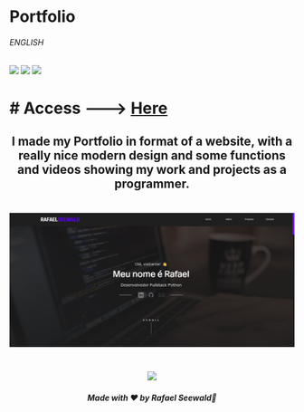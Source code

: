 # Portfolio <h6>ENGLISH</h6>
 
<img src="https://img.shields.io/badge/PYTHON%20-%20darkblue"></img>
<img src="https://img.shields.io/badge/WEBSITE%20-%20darkred"></img>
<img src="https://img.shields.io/badge/HTML&CSS%20-%20green"></img>

<h1># Access  ---> <a href="https://rafael-seewald.github.io/Portfolio/" target="_blank"> Here</a></h1>

<h2 align="center">I made my Portfolio in format of a website, with a really nice modern design and some functions and videos showing my work and projects as a programmer.</h2>

<h1 align="center">
<img src="./Captura de tela 2024-09-25 180554.png/">
</h1>

<div align="center">
  <footer>
    <br>
    <a href="https://www.linkedin.com/in/rafael-vin%C3%ADcius-seewald-2341432b8/" target="_blank"><img src="https://img.shields.io/badge/LinkedIn-0077B5?style=for-the-badge&logo=linkedin&logoColor=white" target="_blank"></a>
    <h5> Made with ❤️ by Rafael Seewald👋</h5>
  </footer>
</div>
